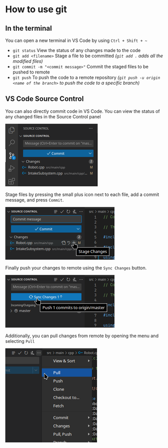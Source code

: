 # How to use git

## In the terminal
You can open a new terminal in VS Code by using `Ctrl + Shift + ~`

- `git status` View the status of any changes made to the code
- `git add <filename>` Stage a file to be committed *(`git add .` adds all the modified files)*
- `git commit -m "<commit message>"` Commit the staged files to be pushed to remote
- `git push` To push the code to a remote repository *(`git push -u origin <name of the branch>` to push the code to a specific branch)*





## VS Code Source Control
You can also directly commit code in VS Code. You can view the status of any changed files in the Source Control panel

![Source Control](images/git/sourcecontrol.png)

Stage files by pressing the small plus icon next to each file, add a commit message, and press `Commit`.

![Staging files](images/git/sourcecontrol_stage.png)

Finally push your changes to remote using the `Sync Changes` button.

![Pushing files](images/git/sourcecontrol_push.png)

Additionally, you can pull changes from remote by opening the menu and selecting `Pull`

![Pulling files](images/git/sourcecontrol_pull.png)